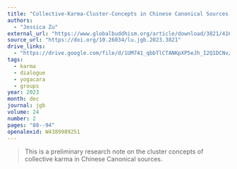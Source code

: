 ```yaml
---
title: "Collective-Karma-Cluster-Concepts in Chinese Canonical Sources: A Note"
authors:
  - "Jessica Zu"
external_url: "https://www.globalbuddhism.org/article/download/3821/4166"
source_url: "https://doi.org/10.26034/lu.jgb.2023.3821"
drive_links:
  - "https://drive.google.com/file/d/1UM741_qbbTlCTANKpXP5eJh_I2Q1DCNv/view?usp=drivesdk"
tags:
  - karma
  - dialogue
  - yogacara
  - groups
year: 2023
month: dec
journal: jgb
volume: 24
number: 2
pages: "88--94"
openalexid: W4389989251
---
```


> This is a preliminary research note on the cluster concepts of collective karma in Chinese Canonical sources.
